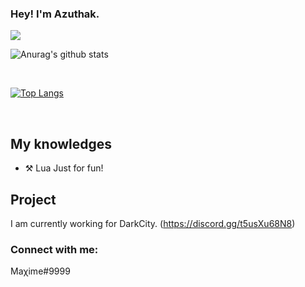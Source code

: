 ### Hey! I'm Azuthak.

<a href="https://twitter.com/azuthak">
  <img src="https://img.shields.io/badge/twitter-@azuthak-gray.svg?colorA=655BE1&colorB=4F44D6&style=for-the-badge"/>
</a>

![Anurag's github stats](https://github-readme-stats.vercel.app/api?username=Azuthak&count_private=true&show_icons=true?theme=buefy)
<br />

<br />

[![Top Langs](https://github-readme-stats.vercel.app/api/top-langs/?username=Azuthak)](https://github.com/anuraghazra/github-readme-stats)

<br />

## My knowledges

- ⚒️ Lua Just for fun!

## Project
I am currently working for DarkCity.
(https://discord.gg/t5usXu68N8)


### Connect with me:

Maχime#9999

<br />
